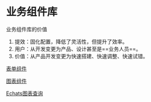 # 业务组件库

业务组件库的价值

1.  提效：固化配置，降低了灵活性，但提升了效率。
2.  用户：从开发变更为产品、设计甚至是==业务人员==。
3.  价值：从产品开发变更为快速搭建、快速调整、快速试错。



[表单组件](https://shinhotech.github.io/amis/zh-CN/sh-components/forms)

[图表组件](https://shinhotech.github.io/amis/zh-CN/sh-components/charts)

[Echats图表查询](https://shinhotech.github.io/amis/zh-CN/sh-components/chartsPage)